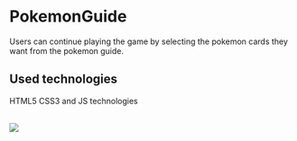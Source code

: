 # PokemonGuide

Users can continue playing the game by selecting the pokemon cards they want from the pokemon guide.

<h2> Used technologies </h2>

HTML5 CSS3 and JS technologies

<br>

<img src="pokemon.gif">
